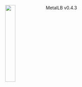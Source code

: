 <img align="left" src="/images/logo.png" width="25%"></img>
MetalLB v0.4.3
<p style="clear: both"></p>
